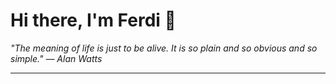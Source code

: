 <h1>Hi there, I'm Ferdi 👋</h1>

<p><em>
  "The meaning of life is just to be alive. It is so plain and so obvious and so simple." — Alan Watts
</em></p>

---
